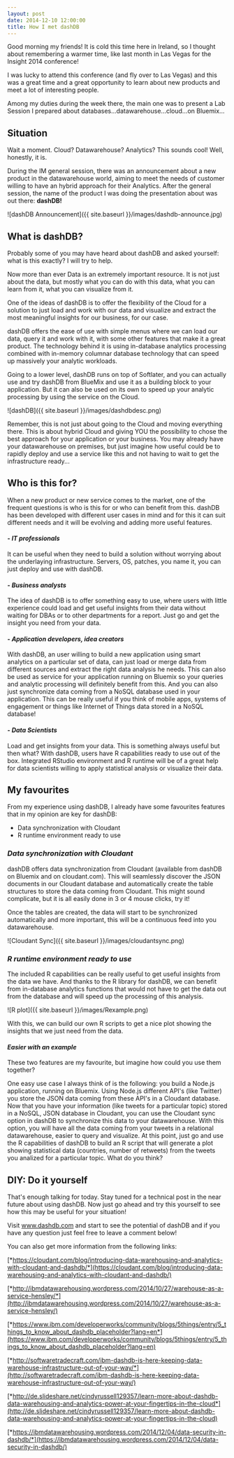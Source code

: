 ```yaml
---
layout: post
date: 2014-12-10 12:00:00
title: How I met dashDB
---
```


Good morning my friends!
It is cold this time here in Ireland, so I thought about remembering a warmer time, like last month in Las Vegas for the Insight 2014 conference!

I was lucky to attend this conference (and fly over to Las Vegas) and this was a great time and a great opportunity to learn about new products and meet a lot of interesting people.

Among my duties during the week there, the main one was to present a Lab Session I prepared about databases...datawarehouse...cloud...on Bluemix...

## **Situation**

Wait a moment. Cloud? Datawarehouse? Analytics? This sounds cool!
Well, honestly, it is.

During the IM general session, there was an announcement about a new product in the datawarehouse world, aiming to meet the needs of customer willing to have an hybrid approach for their Analytics. After the general session, the name of the product I was doing the presentation about was out there: **dashDB!**

![dashDB Announcement]({{ site.baseurl }}/images/dashdb-announce.jpg)


## **What is dashDB?**

Probably some of you may have heard about dashDB and asked yourself: what is this exactly? I will try to help.

Now more than ever Data is an extremely important resource. It is not just about the data, but mostly what you can do with this data, what you can learn from it, what you can visualize from it.

One of the ideas of dashDB is to offer the flexibility of the Cloud for a solution to just load and work with our data and visualize and extract the most meaningful insights for our business, for our case.

dashDB offers the ease of use with simple menus where we can load our data, query it and work with it, with some other features that make it a great product. The technology behind it is using in-database analytics processing combined with in-memory columnar database technology that can speed up massively your analytic workloads.

Going to a lower level, dashDB runs on top of Softlater, and you can actually use and try dashDB from BlueMix and use it as a building block to your application. But it can also be used on its own to speed up your analytic processing by using the service on the Cloud. 

![dashDB]({{ site.baseurl }}/images/dashdbdesc.png)

Remember, this is not just about going to the Cloud and moving everything there. This is about hybrid Cloud and giving YOU the possibility to chose the best approach for your application or your business. You may already have your datawarehouse on premises, but just imagine how useful could be to rapidly deploy and use a service like this and not having to wait to get the infrastructure ready...

## **Who is this for?**

When a new product or new service comes to the market, one of the frequent questions is who is this for or who can benefit from this. dashDB has been developed with different user cases in mind and for this it can suit different needs and it will be evolving and adding more useful features.

#### - *IT professionals*

It can be useful when they need to build a solution without worrying about the underlaying infrastructure. Servers, OS, patches, you name it, you can just deploy and use with dashDB.

####  - *Business analysts*

The idea of dashDB is to offer something easy to use, where users with little experience could load and get useful insights from their data without waiting for DBAs or to other departments for a report. Just go and get the insight you need from your data.

#### - *Application developers, idea creators*

With dashDB, an user willing to build a new application using smart analytics on a particular set of data, can just load or merge data from different sources and extract the right data analysis he needs. This can also be used as service for your application running on Bluemix so your queries and analytic processing will definitely benefit from this. And you can also just synchronize data coming from a NoSQL database used in your application. This can be really useful if you think of mobile apps, systems of engagement or things like Internet of Things data stored in a NoSQL database!

#### - *Data Scientists*

Load and get insights from your data. This is something always useful but then what? With dashDB, users have R capabilities ready to use out of the box. Integrated RStudio environment and R runtime will be of a great help for data scientists willing to apply statistical analysis or visualize their data.

## **My favourites**

From my experience using dashDB, I already have some favourites features that in my opinion are key for dashDB:

- Data synchronization with Cloudant
- R runtime environment ready to use

### *Data synchronization with Cloudant*

dashDB offers data synchronization from Cloudant (available from dashDB on Bluemix and on cloudant.com). This will seamlessly discover the JSON documents in our Cloudant database and automatically create the table structures to store the data coming from Cloudant. This might sound complicate, but it is all easily done in 3 or 4 mouse clicks, try it!

Once the tables are created, the data will start to be synchronized automatically and more important, this will be a continuous feed into you datawarehouse.

![Cloudant Sync]({{ site.baseurl }}/images/cloudantsync.png)

### *R runtime environment ready to use*

The included R capabilities can be really useful to get useful insights from the data we have. And thanks to the R library for dashDB, we can benefit from in-database analytics functions that would not have to get the data out from the database and will speed up the processing of this analysis. 

![R plot]({{ site.baseurl }}/images/Rexample.png)


With this, we can build our own R scripts to get a nice plot showing the insights that we just need from the data.

#### *Easier with an example*

These two features are my favourite, but imagine how could you use them together?

One easy use case I always think of is the following: you build a Node.js application, running on Bluemix. Using Node.js different API's (like Twitter) you store the JSON data coming from these API's in a Cloudant database. Now that you have your information (like tweets for a particular topic) stored in a NoSQL, JSON database in Cloudant, you can use the Cloudant sync option in dashDB to synchronize this data to your datawarehouse. With this option, you will have all the data coming from your tweets in a relational datawarehouse, easier to query and visualize. At this point, just go and use the R capabilities of dashDB to build an R script that will generate a plot showing statistical data (countries, number of retweets) from the tweets you analized for a particular topic. What do you think?

## **DIY: Do it yourself**

That's enough talking for today. Stay tuned for a technical post in the near future about using dashDB. Now just go ahead and try this yourself to see how this may be useful for your situation!

Visit www.dashdb.com and start to see the potential of dashDB and if you have any question just feel free to leave a comment below!

You can also get more information from the following links:

[*https://cloudant.com/blog/introducing-data-warehousing-and-analytics-with-cloudant-and-dashdb/*](https://cloudant.com/blog/introducing-data-warehousing-and-analytics-with-cloudant-and-dashdb/)

[*http://ibmdatawarehousing.wordpress.com/2014/10/27/warehouse-as-a-service-hensley/*](http://ibmdatawarehousing.wordpress.com/2014/10/27/warehouse-as-a-service-hensley/)

[*https://www.ibm.com/developerworks/community/blogs/5things/entry/5_things_to_know_about_dashdb_placeholder?lang=en*](https://www.ibm.com/developerworks/community/blogs/5things/entry/5_things_to_know_about_dashdb_placeholder?lang=en)

[*http://softwaretradecraft.com/ibm-dashdb-is-here-keeping-data-warehouse-infrastructure-out-of-your-way/*](http://softwaretradecraft.com/ibm-dashdb-is-here-keeping-data-warehouse-infrastructure-out-of-your-way/)

[*http://de.slideshare.net/cindyrussell129357/learn-more-about-dashdb-data-warehousing-and-analytics-power-at-your-fingertips-in-the-cloud*](http://de.slideshare.net/cindyrussell129357/learn-more-about-dashdb-data-warehousing-and-analytics-power-at-your-fingertips-in-the-cloud)

[*https://ibmdatawarehousing.wordpress.com/2014/12/04/data-security-in-dashdb/*](https://ibmdatawarehousing.wordpress.com/2014/12/04/data-security-in-dashdb/)	





